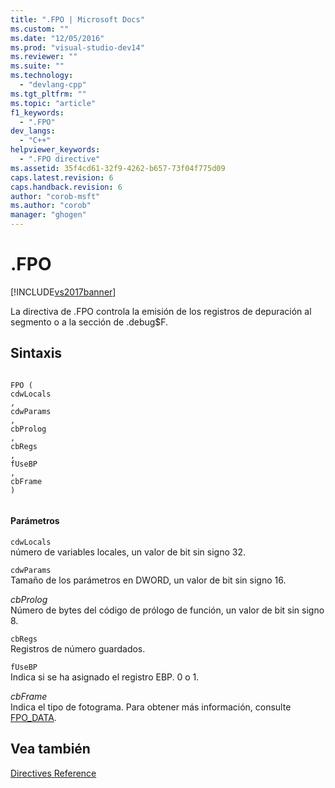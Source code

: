 ```yaml
---
title: ".FPO | Microsoft Docs"
ms.custom: ""
ms.date: "12/05/2016"
ms.prod: "visual-studio-dev14"
ms.reviewer: ""
ms.suite: ""
ms.technology: 
  - "devlang-cpp"
ms.tgt_pltfrm: ""
ms.topic: "article"
f1_keywords: 
  - ".FPO"
dev_langs: 
  - "C++"
helpviewer_keywords: 
  - ".FPO directive"
ms.assetid: 35f4cd61-32f9-4262-b657-73f04f775d09
caps.latest.revision: 6
caps.handback.revision: 6
author: "corob-msft"
ms.author: "corob"
manager: "ghogen"
---
```

# .FPO
[!INCLUDE[vs2017banner](../../assembler/inline/includes/vs2017banner.md)]

La directiva de .FPO controla la emisión de los registros de depuración al segmento o a la sección de .debug$F.  
  
## Sintaxis  
  
```  
  
FPO (  
cdwLocals  
,   
cdwParams  
,   
cbProlog  
,   
cbRegs  
,   
fUseBP  
,   
cbFrame  
)  
  
```  
  
#### Parámetros  
 `cdwLocals`  
 número de variables locales, un valor de bit sin signo 32.  
  
 `cdwParams`  
 Tamaño de los parámetros en DWORD, un valor de bit sin signo 16.  
  
 *cbProlog*  
 Número de bytes del código de prólogo de función, un valor de bit sin signo 8.  
  
 `cbRegs`  
 Registros de número guardados.  
  
 `fUseBP`  
 Indica si se ha asignado el registro EBP.  0 o 1.  
  
 *cbFrame*  
 Indica el tipo de fotograma.  Para obtener más información, consulte [FPO\_DATA](http://msdn.microsoft.com/library/windows/desktop/ms679352).  
  
## Vea también  
 [Directives Reference](../../assembler/masm/directives-reference.md)